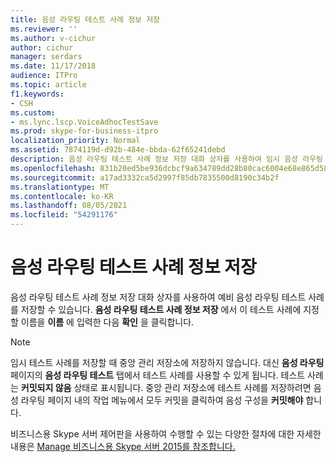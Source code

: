 ```yaml
---
title: 음성 라우팅 테스트 사례 정보 저장
ms.reviewer: ''
ms.author: v-cichur
author: cichur
manager: serdars
ms.date: 11/17/2018
audience: ITPro
ms.topic: article
f1.keywords:
- CSH
ms.custom:
- ms.lync.lscp.VoiceAdhocTestSave
ms.prod: skype-for-business-itpro
localization_priority: Normal
ms.assetid: 7874119d-d92b-484e-bbda-62f65241debd
description: 음성 라우팅 테스트 사례 정보 저장 대화 상자를 사용하여 임시 음성 라우팅 테스트 사례를 저장할 수 있습니다. 음성 라우팅 테스트 사례 정보 저장에서 이 테스트 사례에 지정할 이름을 이름에 입력한 다음 확인을 클릭합니다.
ms.openlocfilehash: 831b20ed5be936dcbcf9a634789dd28b80cac6004e68e865d58c880550df6058
ms.sourcegitcommit: a17ad3332ca5d2997f85db7835500d8190c34b2f
ms.translationtype: MT
ms.contentlocale: ko-KR
ms.lasthandoff: 08/05/2021
ms.locfileid: "54291176"
---
```

# <a name="save-voice-routing-test-case-information"></a>음성 라우팅 테스트 사례 정보 저장
 
음성 라우팅  테스트 사례 정보 저장 대화 상자를 사용하여 예비 음성 라우팅 테스트 사례를 저장할 수 있습니다. **음성 라우팅 테스트 사례 정보 저장** 에서 이 테스트 사례에 지정할 이름을 **이름** 에 입력한 다음 **확인** 을 클릭합니다. 
  
> [!NOTE]
> 임시 테스트 사례를 저장할 때 중앙 관리 저장소에 저장하지 않습니다. 대신 **음성 라우팅** 페이지의 **음성 라우팅 테스트** 탭에서 테스트 사례를 사용할 수 있게 됩니다. 테스트 사례는 **커밋되지 않음** 상태로 표시됩니다. 중앙 관리 저장소에 테스트 사례를 저장하려면 음성 라우팅 페이지  내의 작업 메뉴에서 모두 커밋을 클릭하여 음성 구성을  **커밋해야** 합니다.
  
비즈니스용 Skype 서버 제어판을 사용하여 수행할 수 있는 다양한 절차에 대한 자세한 내용은 [Manage 비즈니스용 Skype 서버 2015를 참조합니다.](../../manage/manage.md)
  

